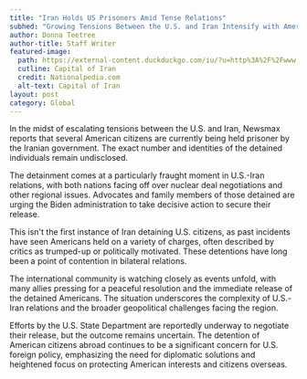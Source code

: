 ```yaml
---
title: "Iran Holds US Prisoners Amid Tense Relations"
subhed: "Growing Tensions Between the U.S. and Iran Intensify with Americans Detained"
author: Donna Teetree
author-title: Staff Writer
featured-image: 
  path: https://external-content.duckduckgo.com/iu/?u=http%3A%2F%2Fwww.nationalpedia.com%2Fwp-content%2Fuploads%2F2017%2F06%2FTehran-The-Capital-of-Iran-1-1024x687.png&f=1&nofb=1&ipt=9120a64ae05cced4c9c42da803d5786c7c074c2328ef41f1d754721ccc341ba5&ipo=images
  cutline: Capital of Iran
  credit: Nationalpedia.com
  alt-text: Capital of Iran
layout: post
category: Global
---
```


In the midst of escalating tensions between the U.S. and Iran, Newsmax reports that several American citizens are currently being held prisoner by the Iranian government. The exact number and identities of the detained individuals remain undisclosed.

The detainment comes at a particularly fraught moment in U.S.-Iran relations, with both nations facing off over nuclear deal negotiations and other regional issues. Advocates and family members of those detained are urging the Biden administration to take decisive action to secure their release.

This isn't the first instance of Iran detaining U.S. citizens, as past incidents have seen Americans held on a variety of charges, often described by critics as trumped-up or politically motivated. These detentions have long been a point of contention in bilateral relations.

The international community is watching closely as events unfold, with many allies pressing for a peaceful resolution and the immediate release of the detained Americans. The situation underscores the complexity of U.S.-Iran relations and the broader geopolitical challenges facing the region.

Efforts by the U.S. State Department are reportedly underway to negotiate their release, but the outcome remains uncertain. The detention of American citizens abroad continues to be a significant concern for U.S. foreign policy, emphasizing the need for diplomatic solutions and heightened focus on protecting American interests and citizens overseas.

